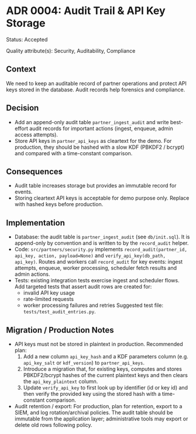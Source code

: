 # ADR 0004: Audit Trail & API Key Storage

Status: Accepted

Quality attribute(s): Security, Auditability, Compliance

Context
-------
We need to keep an auditable record of partner operations and protect
API keys stored in the database. Audit records help forensics and compliance.

Decision
--------
- Add an append-only audit table `partner_ingest_audit` and write best-effort
  audit records for important actions (ingest, enqueue, admin access attempts).
- Store API keys in `partner_api_keys` as cleartext for the demo. For production,
  they should be hashed with a slow KDF (PBKDF2 / bcrypt) and compared with a
  time-constant comparison.

Consequences
------------
- Audit table increases storage but provides an immutable record for events.
- Storing cleartext API keys is acceptable for demo purpose only. Replace with
  hashed keys before production.

Implementation
--------------
- Database: the audit table is `partner_ingest_audit` (see `db/init.sql`).
  It is append-only by convention and is written to by the `record_audit`
  helper.
- Code: `src/partners/security.py` implements `record_audit(partner_id,
  api_key, action, payload=None)` and `verify_api_key(db_path, api_key)`.
  Routes and workers call `record_audit` for key events: ingest attempts,
  enqueue, worker processing, scheduler fetch results and admin actions.
- Tests: existing integration tests exercise ingest and scheduler flows.
  Add targeted tests that assert audit rows are created for:
  - invalid API key usage
  - rate-limited requests
  - worker processing failures and retries
  Suggested test file: `tests/test_audit_entries.py`.

Migration / Production Notes
---------------------------
- API keys must not be stored in plaintext in production. Recommended plan:
  1. Add a new column `api_key_hash` and a KDF parameters column (e.g.
     `api_key_salt` or `kdf_version`) to `partner_api_keys`.
  2. Introduce a migration that, for existing keys, computes and stores
     PBKDF2/bcrypt hashes of the current plaintext keys and then clears the
     `api_key_plaintext` column.
  3. Update `verify_api_key` to first look up by identifier (id or key id)
     and then verify the provided key using the stored hash with a
     time-constant comparison.
- Audit retention / export: For production, plan for retention, export to a
  SIEM, and log rotation/archival policies. The audit table should be
  immutable from the application layer; administrative tools may export or
  delete old rows following policy.
